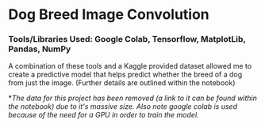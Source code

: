 # Dog Breed Image Convolution

### Tools/Libraries Used: Google Colab, Tensorflow, MatplotLib, Pandas, NumPy

A combination of these tools and a Kaggle provided dataset allowed me to create a predictive model that helps predict whether the breed of a dog from just the image. (Further details are outlined within the notebook)

**The data for this project has been removed (a link to it can be found within the notebook) due to it's massive size. Also note google colab is used because of the need for a GPU in order to train the model.* 
